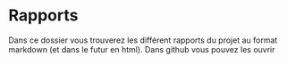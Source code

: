 # Rapports
Dans ce dossier vous trouverez les différent rapports du projet au format markdown (et dans le futur en html). Dans github vous pouvez les ouvrir 
<!--stackedit_data:
eyJoaXN0b3J5IjpbMTk3ODQ3NDYwOF19
-->